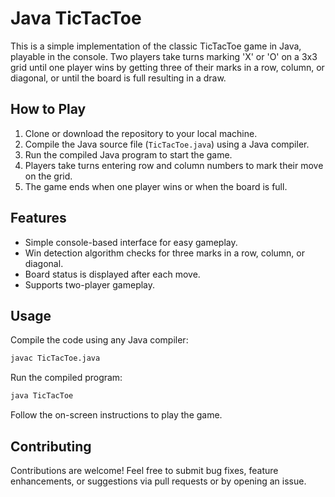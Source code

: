 # Java TicTacToe

This is a simple implementation of the classic TicTacToe game in Java, playable in the console. Two players take turns marking 'X' or 'O' on a 3x3 grid until one player wins by getting three of their marks in a row, column, or diagonal, or until the board is full resulting in a draw.

## How to Play

1. Clone or download the repository to your local machine.
2. Compile the Java source file (`TicTacToe.java`) using a Java compiler.
3. Run the compiled Java program to start the game.
4. Players take turns entering row and column numbers to mark their move on the grid.
5. The game ends when one player wins or when the board is full.

## Features

- Simple console-based interface for easy gameplay.
- Win detection algorithm checks for three marks in a row, column, or diagonal.
- Board status is displayed after each move.
- Supports two-player gameplay.

## Usage

Compile the code using any Java compiler:

```bash
javac TicTacToe.java
```

Run the compiled program:

```bash
java TicTacToe
```

Follow the on-screen instructions to play the game.

## Contributing

Contributions are welcome! Feel free to submit bug fixes, feature enhancements, or suggestions via pull requests or by opening an issue.
